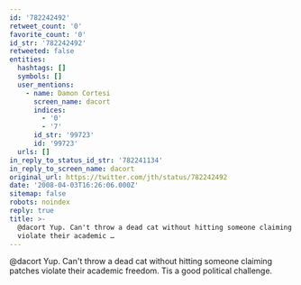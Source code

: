 ```yaml
---
id: '782242492'
retweet_count: '0'
favorite_count: '0'
id_str: '782242492'
retweeted: false
entities:
  hashtags: []
  symbols: []
  user_mentions:
    - name: Damon Cortesi
      screen_name: dacort
      indices:
        - '0'
        - '7'
      id_str: '99723'
      id: '99723'
  urls: []
in_reply_to_status_id_str: '782241134'
in_reply_to_screen_name: dacort
original_url: https://twitter.com/jth/status/782242492
date: '2008-04-03T16:26:06.000Z'
sitemap: false
robots: noindex
reply: true
title: >-
  @dacort Yup. Can't throw a dead cat without hitting someone claiming patches
  violate their academic …
---
```


@dacort Yup. Can't throw a dead cat without hitting someone claiming patches violate their academic freedom. Tis a good political challenge.